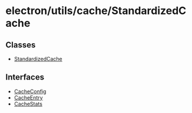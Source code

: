 # electron/utils/cache/StandardizedCache

## Classes

- [StandardizedCache](classes/StandardizedCache.md)

## Interfaces

- [CacheConfig](interfaces/CacheConfig.md)
- [CacheEntry](interfaces/CacheEntry.md)
- [CacheStats](interfaces/CacheStats.md)

